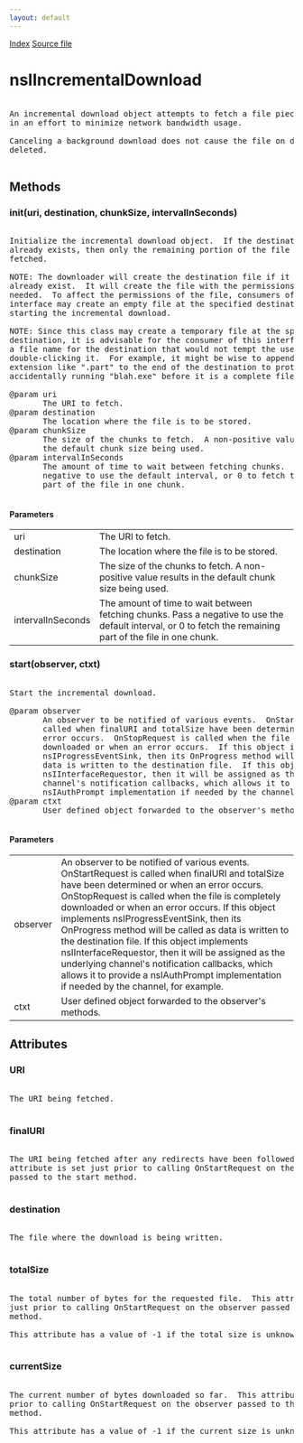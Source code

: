 ```yaml
---
layout: default
---
```

<div id='links'><a href="../index.html">Index</a>
<a href="http://dxr.mozilla.org/mozilla-central/source/netwerk/base/public/nsIIncrementalDownload.idl">Source file</a>
</div>

# nsIIncrementalDownload #
<pre>  
An incremental download object attempts to fetch a file piecemeal over time  
in an effort to minimize network bandwidth usage.  
  
Canceling a background download does not cause the file on disk to be  
deleted.  
  
</pre>
## Methods ##

### init(uri, destination, chunkSize, intervalInSeconds) ###
<pre>  
Initialize the incremental download object.  If the destination file  
already exists, then only the remaining portion of the file will be  
fetched.  
  
NOTE: The downloader will create the destination file if it does not  
already exist.  It will create the file with the permissions 0600 if  
needed.  To affect the permissions of the file, consumers of this  
interface may create an empty file at the specified destination prior to  
starting the incremental download.  
  
NOTE: Since this class may create a temporary file at the specified  
destination, it is advisable for the consumer of this interface to specify  
a file name for the destination that would not tempt the user into  
double-clicking it.  For example, it might be wise to append a file  
extension like ".part" to the end of the destination to protect users from  
accidentally running "blah.exe" before it is a complete file.  
  
@param uri  
       The URI to fetch.  
@param destination  
       The location where the file is to be stored.  
@param chunkSize  
       The size of the chunks to fetch.  A non-positive value results in  
       the default chunk size being used.  
@param intervalInSeconds  
       The amount of time to wait between fetching chunks.  Pass a  
       negative to use the default interval, or 0 to fetch the remaining  
       part of the file in one chunk.  
  
</pre>
#### Parameters ####

<table>

<tr>
<td>uri</td>
<td>       The URI to fetch.  
</td>
</tr>

<tr>
<td>destination</td>
<td>       The location where the file is to be stored.  
</td>
</tr>

<tr>
<td>chunkSize</td>
<td>       The size of the chunks to fetch.  A non-positive value results in  
       the default chunk size being used.  
</td>
</tr>

<tr>
<td>intervalInSeconds</td>
<td>       The amount of time to wait between fetching chunks.  Pass a  
       negative to use the default interval, or 0 to fetch the remaining  
       part of the file in one chunk.  
</td>
</tr>

</table>

### start(observer, ctxt) ###
<pre>  
Start the incremental download.  
  
@param observer  
       An observer to be notified of various events.  OnStartRequest is  
       called when finalURI and totalSize have been determined or when an  
       error occurs.  OnStopRequest is called when the file is completely  
       downloaded or when an error occurs.  If this object implements  
       nsIProgressEventSink, then its OnProgress method will be called as  
       data is written to the destination file.  If this object implements  
       nsIInterfaceRequestor, then it will be assigned as the underlying  
       channel's notification callbacks, which allows it to provide a  
       nsIAuthPrompt implementation if needed by the channel, for example.  
@param ctxt  
       User defined object forwarded to the observer's methods.  
  
</pre>
#### Parameters ####

<table>

<tr>
<td>observer</td>
<td>       An observer to be notified of various events.  OnStartRequest is  
       called when finalURI and totalSize have been determined or when an  
       error occurs.  OnStopRequest is called when the file is completely  
       downloaded or when an error occurs.  If this object implements  
       nsIProgressEventSink, then its OnProgress method will be called as  
       data is written to the destination file.  If this object implements  
       nsIInterfaceRequestor, then it will be assigned as the underlying  
       channel's notification callbacks, which allows it to provide a  
       nsIAuthPrompt implementation if needed by the channel, for example.  
</td>
</tr>

<tr>
<td>ctxt</td>
<td>       User defined object forwarded to the observer's methods.  
</td>
</tr>

</table>

## Attributes ##

### URI ###
<pre>  
The URI being fetched.  
  
</pre>
### finalURI ###
<pre>  
The URI being fetched after any redirects have been followed.  This  
attribute is set just prior to calling OnStartRequest on the observer  
passed to the start method.  
  
</pre>
### destination ###
<pre>  
The file where the download is being written.  
  
</pre>
### totalSize ###
<pre>  
The total number of bytes for the requested file.  This attribute is set  
just prior to calling OnStartRequest on the observer passed to the start  
method.  
  
This attribute has a value of -1 if the total size is unknown.  
  
</pre>
### currentSize ###
<pre>  
The current number of bytes downloaded so far.  This attribute is set just  
prior to calling OnStartRequest on the observer passed to the start  
method.  
  
This attribute has a value of -1 if the current size is unknown.  
  
</pre>